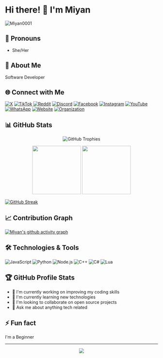 # Hi there! 👋 I'm Miyan

<p align="left"> <img src="https://komarev.com/ghpvc/?username=Miyan0001&label=Profile%20views&color=0e75b6&style=flat" alt="Miyan0001" /> </p>

## 🌈 Pronouns
- She/Her

## 🌟 About Me
Software Developer

## 🌐 Connect with Me

[![X](https://img.shields.io/badge/X-%23000000.svg?style=for-the-badge&logo=X&logoColor=white)](https://x.com/miyan0001)
[![TikTok](https://img.shields.io/badge/TikTok-%23000000.svg?style=for-the-badge&logo=TikTok&logoColor=white)](https://tiktok.com/@Miyan0001)
[![Reddit](https://img.shields.io/badge/Reddit-%23FF4500.svg?style=for-the-badge&logo=Reddit&logoColor=white)](https://reddit.com/user/misonomiyan)
[![Discord](https://img.shields.io/badge/Discord-%237289DA.svg?style=for-the-badge&logo=discord&logoColor=white)](https://discord.com/users/miyan0001)
[![Facebook](https://img.shields.io/badge/Facebook-%231877F2.svg?style=for-the-badge&logo=Facebook&logoColor=white)](https://www.facebook.com/profile.php?id=100095432057687)
[![Instagram](https://img.shields.io/badge/Instagram-%23E4405F.svg?style=for-the-badge&logo=Instagram&logoColor=white)](https://instagram.com/miyanli0001)
[![YouTube](https://img.shields.io/badge/YouTube-%23FF0000.svg?style=for-the-badge&logo=YouTube&logoColor=white)](https://youtube.com/@Miyan0001)
[![WhatsApp](https://img.shields.io/badge/WhatsApp-25D366?style=for-the-badge&logo=whatsapp&logoColor=white)](https://wa.me/6283890667327)
[![Website](https://img.shields.io/badge/Website-4A154B?style=for-the-badge&logo=vercel&logoColor=white)](https://miyanapi.vercel.app)
[![Organization](https://img.shields.io/badge/Organization-000000?style=for-the-badge&logo=vercel&logoColor=white)](https://vercel.com/Miyan-org)

## 📊 GitHub Stats

<p align="center">
  <img src="https://github-profile-trophy.vercel.app/?username=Miyan0001&theme=radical&no-frame=false&no-bg=true&margin-w=4" alt="GitHub Trophies" />
</p>

<p align="center">
  <img height="160em" src="https://github-readme-stats.vercel.app/api?username=Miyan0001&show_icons=true&theme=radical&include_all_commits=true&count_private=true"/>
  <img height="160em" src="https://github-readme-stats.vercel.app/api/top-langs/?username=Miyan0001&layout=compact&langs_count=7&theme=radical"/>
</p>

[![GitHub Streak](https://streak-stats.demolab.com?user=Miyan0001&theme=radical)](https://git.io/streak-stats)

## 📈 Contribution Graph
[![Miyan's github activity graph](https://github-readme-activity-graph.vercel.app/graph?username=Miyan0001&theme=tokyo-night)](https://github.com/ashutosh00710/github-readme-activity-graph)

## 🛠️ Technologies & Tools

![JavaScript](https://img.shields.io/badge/-JavaScript-black?style=flat-square&logo=javascript)
![Python](https://img.shields.io/badge/-Python-black?style=flat-square&logo=Python)
![Node.js](https://img.shields.io/badge/-Node.js-black?style=flat-square&logo=Node.js)
![C++](https://img.shields.io/badge/-C++-black?style=flat-square&logo=cplusplus)
![C#](https://img.shields.io/badge/-C%23-black?style=flat-square&logo=csharp)
![Lua](https://img.shields.io/badge/-Lua-black?style=flat-square&logo=Lua)

## 🏆 GitHub Profile Stats
- 🔭 I'm currently working on improving my coding skills
- 🌱 I'm currently learning new technologies
- 👯 I'm looking to collaborate on open source projects
- 💬 Ask me about anything tech related

## ⚡ Fun fact
I'm a Beginner

---
<p align="center">
  <img src="https://capsule-render.vercel.app/api?type=waving&color=gradient&height=60&section=footer"/>
</p>